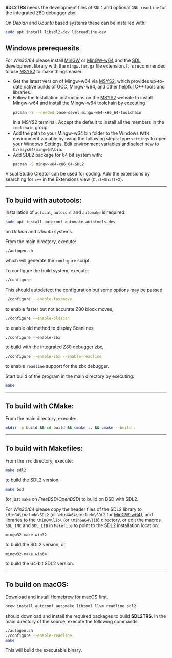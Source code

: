**SDL2TRS** needs the development files of `SDL2` and optional
`GNU readline` for the integrated Z80 debugger zbx.

On *Debian* and *Ubuntu* based systems these can be installed with:
```sh
sudo apt install libsdl2-dev libreadline-dev
```

## Windows prerequesits

For *Win32/64* please install [MinGW] or [MinGW-w64] and the [SDL]
development library with the `mingw.tar.gz` file extension.
It is recommended to use [MSYS2] to make things easier:

- Get the latest version of Mingw-w64 via [MSYS2], which provides up-to-date
  native builds of GCC, Mingw-w64, and other helpful C++ tools and libraries.
- Follow the Installation instructions on the [MSYS2] website to install
  Mingw-w64 and install the Mingw-w64 toolchain by executing
  ```sh
  pacman -S --needed base-devel mingw-w64-x86_64-toolchain
  ```
  in a MSYS2 terminal.
  Accept the default to install all the members in the `toolchain` group.
- Add the path to your Mingw-w64 bin folder to the Windows `PATH` environment
  variable by using the following steps: type `settings` to open your Windows
  Settings. Edit environment variables and select new to `C:\msys64\mingw64\bin`.
- Add SDL2 package for 64 bit system with:
  ```sh
  pacman -S mingw-w64-x86_64-SDL2
  ```

Visual Studio Creator can be used for coding. Add the extensions by searching
for `c++` in the Extensions view (`Ctrl+Shift+X`).

---

To build with autotools:
------------------------

Installation of `aclocal`, `autoconf` and `automake` is required:
```sh
sudo apt install autoconf automake autotools-dev
```
on *Debian* and *Ubuntu* systems.

From the main directory, execute:
```sh
./autogen.sh
```
which will generate the `configure` script.

To configure the build system, execute:
```sh
./configure
```

This should autodetect the configuration but some options may be passed:
```sh
./configure --enable-fastmove
```
to enable faster but not accurate Z80 block moves,
```sh
./configure --enable-oldscan
```
to enable old method to display Scanlines,
```
./configure --enable-zbx
```
to build with the integrated Z80 debugger zbx,
```sh
./configure --enable-zbx --enable-readline
```
to enable `readline` support for the zbx debugger.

Start build of the program in the main directory by executing:
```sh
make
```

---

To build with CMake:
--------------------

From the main directory, execute:
```sh
mkdir -p build && cd build && cmake .. && cmake --build .
```

---

To build with Makefiles:
------------------------

From the `src` directory, execute:
```sh
make sdl2
```
to build the SDL2 version,

```sh
make bsd
```
(or just `make` on *FreeBSD*/*OpenBSD*) to build on BSD with SDL2.

For *Win32/64* please copy the header files of the SDL2 library to
`\MinGW\include\SDL2` (or `\MinGW64\include\SDL2` for [MinGW-w64]),
and libraries to the `\MinGW\lib\` (or `\MinGW64\lib`) directory,
or edit the macros `SDL_INC` and `SDL_LIB` in `Makefile` to point
to the SDL2 installation location:
```sh
mingw32-make win32
```
to build the SDL2 version, or
```sh
mingw32-make win64
```
to build the 64-bit SDL2 version.

---

To build on macOS:
------------------

Download and install [Homebrew] for macOS first.
```sh
brew install autoconf automake libtool llvm readline sdl2
```
should download and install the required packages to build **SDL2TRS**.
In the main directory of the source, execute the following commands:
```sh
./autogen.sh
./configure --enable-readline
make
```
This will build the executable binary.

[Homebrew]: https://brew.sh
[MinGW]: https://osdn.net/projects/mingw/
[MinGW-w64]: http://mingw-w64.org
[MSYS2]: https://www.msys2.org
[SDL]: https://www.libsdl.org
